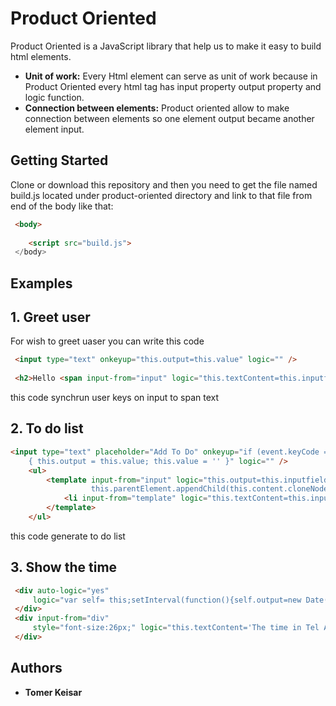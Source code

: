 # Product Oriented

Product Oriented is a JavaScript library that help us to make it easy to build html elements.

* **Unit of work:** Every Html element can serve as unit of work because in Product Oriented every html tag has input property output property and logic function.
* **Connection between elements:** Product oriented allow to make connection between elements so one element output became another element input.

## Getting Started
Clone or download this repository and then you need to get the file named
build.js located under product-oriented directory  and link to that file from end of the body like that:
```html
 <body>
 
    <script src="build.js">
 </body>
```

## Examples
## 1. Greet user
For wish to greet uaser you can write this code
```html
 <input type="text" onkeyup="this.output=this.value" logic="" />
  
 <h2>Hello <span input-from="input" logic="this.textContent=this.inputfield"></span></h2>
```
this code synchrun user keys on input to span text

 ## 2. To do list

```html
<input type="text" placeholder="Add To Do" onkeyup="if (event.keyCode === 13 && this.value)
    { this.output = this.value; this.value = '' }" logic="" />
    <ul>
        <template input-from="input" logic="this.output=this.inputfield;
                  this.parentElement.appendChild(this.content.cloneNode(true));">
            <li input-from="template" logic="this.textContent=this.inputfield"></li>
        </template>
    </ul>
```
this code generate to do list

## 3. Show the time
```html
 <div auto-logic="yes" 
     logic="var self= this;setInterval(function(){self.output=new Date().toLocaleTimeString()},1000)">
 </div> 
 <div input-from="div"
     style="font-size:26px;" logic="this.textContent='The time in Tel Aviv is: '+this.inputfield;">
 </div>
 ```

## Authors

* **Tomer Keisar** 


